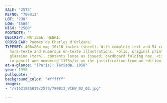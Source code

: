 ```yaml
---
SALE: '2573'
REFNO: "780813"
LOT: "298"
LOW: "1500"
HIGH: "2500"
FOOTNOTE: ''
DESCRIPT: MATISSE, HENRI.
CROSSHEAD: Poèmes de Charles d'Orléans.
TYPESET: 406x264 mm; 16x10 inches (sheet). With complete text and 54 color lithographs
  hors-texte and numerous en-texte illustrations. Folio, original printed wrappers,
  glassine (torn); contents loose as issued; cardboard folding box. <i>Signed by Matisse
  in pencil and numbered 1193</i> on the justification from an edition of 1200.
at-a-glance: "(Paris): Tériade, 1950"
year: 1950
pullquote: ''
background_color: "#ffffff"
images:
- "/v1621886019/2573/780813_VIEW_02_02.jpg"

---
```

